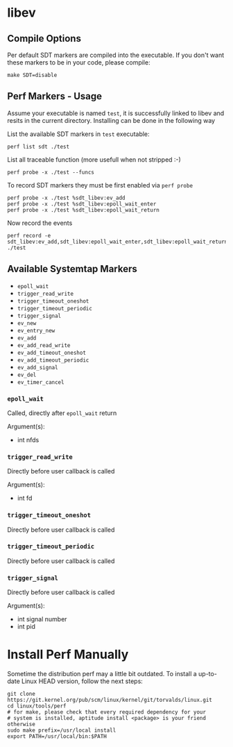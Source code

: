 # libev

## Compile Options

Per default SDT markers are compiled into the executable.
If you don't want these markers to be in your code, please
compile:

```
make SDT=disable
```

## Perf Markers - Usage

Assume your executable is named `test`, it is successfully linked to libev and
resits in the current directory. Installing can be done in the following way

List the available SDT markers in `test` executable:

```
perf list sdt ./test
```

List all traceable function (more usefull when not stripped :-)

```
perf probe -x ./test --funcs
```

To record SDT markers they must be first enabled via `perf probe`

```
perf probe -x ./test %sdt_libev:ev_add
perf probe -x ./test %sdt_libev:epoll_wait_enter
perf probe -x ./test %sdt_libev:epoll_wait_return
```

Now record the events

```
perf record -e sdt_libev:ev_add,sdt_libev:epoll_wait_enter,sdt_libev:epoll_wait_return ./test
```

## Available Systemtap Markers

- `epoll_wait`
- `trigger_read_write`
- `trigger_timeout_oneshot`
- `trigger_timeout_periodic`
- `trigger_signal`
- `ev_new`
- `ev_entry_new`
- `ev_add`
- `ev_add_read_write`
- `ev_add_timeout_oneshot`
- `ev_add_timeout_periodic`
- `ev_add_signal`
- `ev_del`
- `ev_timer_cancel`

### `epoll_wait`

Called, directly after `epoll_wait` return

Argument(s):

- int nfds

### `trigger_read_write`

Directly before user callback is called

Argument(s):

- int fd

### `trigger_timeout_oneshot`

Directly before user callback is called


### `trigger_timeout_periodic`

Directly before user callback is called


### `trigger_signal`

Directly before user callback is called

Argument(s):

- int signal number
- int pid

# Install Perf Manually

Sometime the distribution perf may a little bit outdated. To
install a up-to-date Linux HEAD version, follow the next steps:

```
git clone https://git.kernel.org/pub/scm/linux/kernel/git/torvalds/linux.git
cd linux/tools/perf
# for make, please check that every required dependency for your
# system is installed, aptitude install <package> is your friend otherwise
sudo make prefix=/usr/local install
export PATH=/usr/local/bin:$PATH
```
